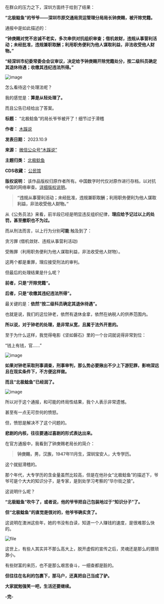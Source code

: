 在群众的压力之下，深圳方面终于给到了结果：


**“北极鲶鱼”的爷爷——深圳市原交通局货运管理分局局长钟庚赐，被开除党籍。** 


通报中是如此描述的：


**“钟庚赐对党不忠诚不老实，多次串供对抗组织审查；借机敛财，违规从事营利活动；未经批准，违规兼职取酬；利用职务便利为他人谋取利益，非法收受他人财物。”** 


**“经深圳市纪委常委会会议审议，决定给予钟庚赐开除党籍处分，按二级科员确定其退休待遇；收缴其违纪违法所得。”** 


![image](https://chinadigitaltimes.net/chinese/files/2023/10/post-701016-6524fb03841aa.)


怎么看待这个处理法呢？


我的感觉是：**算是从轻处理了。** 


而且公告已经给出了答案。




**标题：** “北极鲶鱼”的局长爷爷被开了！细节过于滑稽  

**作者：** [木蹊说](https://chinadigitaltimes.net/space/木蹊说)  

**发表日期：** 2023.10.9  

**来源：** [微信公众号“木蹊说”](https://web.archive.org/web/https://mp.weixin.qq.com/s/3sFNcZsa_Ik1hzXbY3j7jg)  

**主题归类：** [北极鲶鱼](https://chinadigitaltimes.net/space/北极鲶鱼)  

**CDS收藏：** [公民馆](https://chinadigitaltimes.net/space/%E5%85%AC%E6%B0%91%E9%A6%86)  

**版权说明：** 该作品版权归原作者所有。中国数字时代仅对原作进行存档，以对抗中国的网络审查。[详细版权说明](https://chinadigitaltimes.net/chinese/copyright)。



> 
> **“违规从事营利活动；未经批准，违规兼职取酬；利用职务便利为他人谋取利益，非法收受他人财物。”** 
> 
> 
> 


从《公务员法》来看，前半段已经是明显违反组织纪律，**理应给予记过以上的处罚，甚至撤职也不为过。** 


而从刑法而言，以上行为分别**可能** 触及到了：


贪污罪 (借机敛财、违规从事营利活动)


受贿罪（利用职务便利为他人谋取利益，非法收受他人财物）。


这两个都是重罪，理应接受刑法的审判。


但最后的处理结果是什么呢？


**前者，只是“开除党籍“。** 


**后者，只是“收缴其违纪违法所得”。** 


最关键的是：**依然“按二级科员确定其退休待遇”。** 


也就是说，我们的这位钟老，依然有退休金拿，依然在纳税人的供养范围内。


**所以说，对于钟老的处理，是非常从宽，且属于法外开恩的。** 


至于为什么这样，我觉得电影《坚如磐石》里的一个台词就说得非常到位：


“钱上有钱，官……”


![image](https://chinadigitaltimes.net/chinese/files/2023/10/post-701016-6524fb038b9e3.)


**如果对钟老采取刑事调查，刑事审判，那么势必要揪出不少上下游犯罪，影响深远且在现实条件下，不方便这样做。** 


**而且“北极鲶鱼”已经润了。** 


![image](https://chinadigitaltimes.net/chinese/files/2023/10/post-701016-6524fb0392fa1.)


所以对于这个通报，和可能的终局性结果，我个人表示非常遗憾。


甚至有一点无可奈何的愤怒。


但，愤怒是解决不了这个问题的。


**悲剧的内核，往往要通过喜剧的形式表达出来。** 


在官方通报中，我看到了钟庚赐老局长的简介：



> 
> **钟庚赐，男，汉族，1947年11月生，深圳宝安人，大专学历。** 
> 
> 
> 


这个就挺滑稽的。


那个年代，大专学历的含金量虽然比较高，但是在他孙女“北极鲶鱼”的描述下，爷爷可是个大大的知识分子，是专家，是到处学习考察的“华尔街之狼”。


这说明什么呢？


**“北极鲶鱼”吹牛了，或者说，他的爷爷把自己包装地过于“知识分子”了。** 


**但“北极鲶鱼”的直觉是很对的，他爷爷确实贪了。** 


这说明在澳洲这些年，她的书没有白读，知道一个人赚钱的速度，是很难那么快的。


![file](https://chinadigitaltimes.net/chinese/files/2023/10/image-1696922303250.png)


这世上，有些人其实并不那么高大上，脱开虚假的宣传之后，灵魂还是那么的猥琐渺小。


有些财富的来历，也不是那么艰苦奋斗，一细查都是脏的。


**但往往在名利的包裹下，那马户，还真把自己当成了驴。** 


**大家就勉强笑一吧，生活还要继续。** 


**-完-** 

